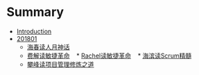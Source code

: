 # Summary

* [Introduction](README.md)
* [201801](201801.md)
    * [海春读人月神话](haichun-renyue.md)
    * [费解读敏捷革命](feijie-scrum.md)
    * [Rachel读敏捷革命](rachel-scrum.md)
    * [海滨读Scrum精髓](haibin-scrum-essence.md)
    * [攀峰读项目管理修炼之道](panfeng-pro-mgt.md)
